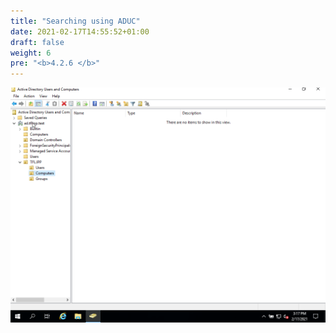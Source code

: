 ```yaml
---
title: "Searching using ADUC"
date: 2021-02-17T14:55:52+01:00
draft: false
weight: 6
pre: "<b>4.2.6 </b>"
---
```


![](searching_ad.gif)